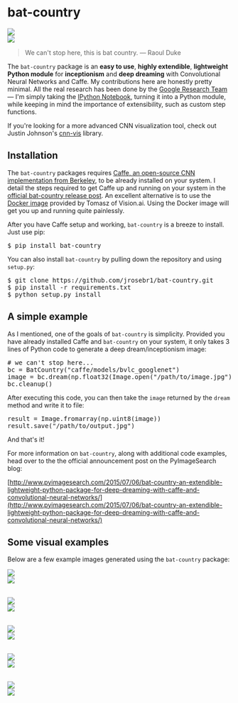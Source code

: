 # bat-country
<img src="initial_images/fear_and_loathing/fal_01.jpg?raw=true" style="max-width: 300px;"/><br/>
<img src="examples/output/fear_and_loathing/conv2_3x3_fal_01.jpg?raw=true" style="max-width: 300px;"/>
> We can't stop here, this is bat country. &mdash; Raoul Duke

The `bat-country` package is an **easy to use**, **highly extendible**, **lightweight Python module** for **inceptionism** and **deep dreaming** with Convolutional Neural Networks and Caffe. My contributions here are honestly pretty minimal. All the real research has been done by the [Google Research Team](http://googleresearch.blogspot.com/2015/06/inceptionism-going-deeper-into-neural.html) &mdash; I'm simply taking the [IPython Notebook](https://github.com/google/deepdream/blob/master/dream.ipynb), turning it into a Python module, while keeping in mind the importance of extensibility, such as custom step functions.

If you're looking for a more advanced CNN visualization tool, check out Justin Johnson's [cnn-vis](https://github.com/jcjohnson/cnn-vis) library.

## Installation
The `bat-country` packages requires [Caffe, an open-source CNN implementation from Berkeley](http://caffe.berkeleyvision.org/), to be already installed on your system. I detail the steps required to get Caffe up and running on your system in the [official bat-country release post](http://www.pyimagesearch.com/2015/07/06/bat-country-an-extendible-lightweight-python-package-for-deep-dreaming-with-caffe-and-convolutional-neural-networks/). An excellent alternative is to use the [Docker image](https://github.com/VISIONAI/clouddream) provided by Tomasz of Vision.ai. Using the Docker image will get you up and running quite painlessly.

After you have Caffe setup and working, `bat-country` is a breeze to install. Just use pip:

<pre>$ pip install bat-country</pre>

You can also install `bat-country` by pulling down the repository and using `setup.py`:

<pre>$ git clone https://github.com/jrosebr1/bat-country.git
$ pip install -r requirements.txt
$ python setup.py install</pre>

## A simple example
As I mentioned, one of the goals of `bat-country` is simplicity. Provided you have already installed Caffe and `bat-country` on your system, it only takes 3 lines of Python code to generate a deep dream/inceptionism image:

<pre># we can't stop here...
bc = BatCountry("caffe/models/bvlc_googlenet")
image = bc.dream(np.float32(Image.open("/path/to/image.jpg")))
bc.cleanup()</pre>

After executing this code, you can then take the `image` returned by the `dream` method and write it to file:

<pre>result = Image.fromarray(np.uint8(image))
result.save("/path/to/output.jpg")</pre>

And that's it!

For more information on `bat-country`, along with additional code examples, head over to the the official announcement post on the PyImageSearch blog:

[http://www.pyimagesearch.com/2015/07/06/bat-country-an-extendible-lightweight-python-package-for-deep-dreaming-with-caffe-and-convolutional-neural-networks/](http://www.pyimagesearch.com/2015/07/06/bat-country-an-extendible-lightweight-python-package-for-deep-dreaming-with-caffe-and-convolutional-neural-networks/)

## Some visual examples
Below are a few example images generated using the `bat-country` package:

<img src="initial_images/fear_and_loathing/fal_03.jpg?raw=true" style="max-width: 500px;"/><br/>
<img src="examples/output/fear_and_loathing/inception_4c_output_fal_03.jpg?raw=true" style="max-width: 500px;"/><br/><br/>

<img src="initial_images/the_matrix/matrix_01.jpg?raw=true" style="max-width: 500px;"/><br/>
<img src="examples/output/the_matrix/conv2_3x3_matrix_01.jpg?raw=true" style="max-width: 500px;"/><br/><br/>

<img src="initial_images/jurassic_park/jp_06.jpg?raw=true" style="max-width: 500px;"/><br/>
<img src="examples/output/jurassic_park/conv2_3x3_jp_06.jpg?raw=true" style="max-width: 500px;"/><br/><br/>

<img src="initial_images/jurassic_park/jp_01.jpg?raw=true" style="max-width: 500px;"/><br/>
<img src="examples/output/jurassic_park/conv2_3x3_jp_01.jpg?raw=true" style="max-width: 500px;"/><br/><br/>

<img src="initial_images/jurassic_park/jp_03.jpg?raw=true" style="max-width: 500px;"/><br/>
<img src="examples/output/jurassic_park/conv2_3x3_jp_03.jpg?raw=true" style="max-width: 500px;"/><br/><br/>